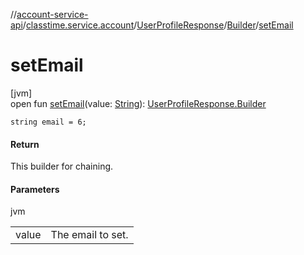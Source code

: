 //[account-service-api](../../../../index.md)/[classtime.service.account](../../index.md)/[UserProfileResponse](../index.md)/[Builder](index.md)/[setEmail](set-email.md)

# setEmail

[jvm]\
open fun [setEmail](set-email.md)(value: [String](https://docs.oracle.com/javase/8/docs/api/java/lang/String.html)): [UserProfileResponse.Builder](index.md)

`string email = 6;`

#### Return

This builder for chaining.

#### Parameters

jvm

| | |
|---|---|
| value | The email to set. |
